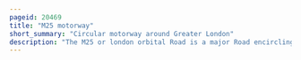 ```yaml
---
pageid: 20469
title: "M25 motorway"
short_summary: "Circular motorway around Greater London"
description: "The M25 or london orbital Road is a major Road encircling most of greater London. The 117-mile Motorway is one of the most important Roads in the Uk and one of the busiest. Margaret Thatcher opened the last Section in 1986 making the M25 the longest Ring Road in Europe. The Dartford Crossing completes the orbital Route but is not classed as Motorway ; it is classed as a Trunk Road and designated as the A282. In some Cases, including notable legal Contexts such as the Communications Act 2003, the M25 is used as a de facto alternative Boundary for Greater London."
---
```

